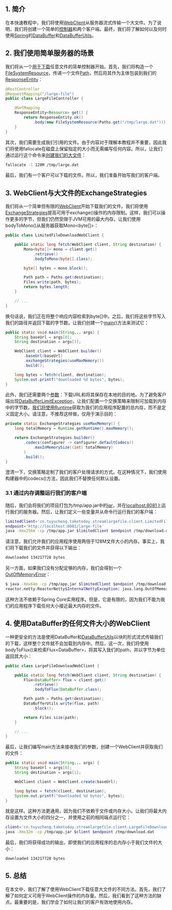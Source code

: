 ## 1. 简介

在本快速教程中，我们将使用[WebClient](https://www.baeldung.com/spring-5-webclient)从服务器流式传输一个大文件。为了说明，我们将创建一个简单的[控制器](https://www.baeldung.com/spring-controllers)和两个客户端。最终，我们将了解如何以及何时使用[Spring](https://www.baeldung.com/spring-tutorial)的[DataBuffer](https://www.baeldung.com/spring-reactive-read-flux-into-inputstream)和[DataBufferUtils](https://www.baeldung.com/spring-reactive-read-flux-into-inputstream#bodyextractors-databufferutils)。

## 2. 我们使用简单服务器的场景

我们将从一个[用于下载](https://www.baeldung.com/spring-controller-return-image-file)任意文件的简单控制器开始。首先，我们将构造一个[FileSystemResource](https://docs.spring.io/spring-framework/docs/current/javadoc-api/org/springframework/core/io/FileSystemResource.html)，传递一个文件[Path](https://www.baeldung.com/java-nio-2-path)，然后将其作为主体包装到我们的[ResponseEntity](https://www.baeldung.com/spring-response-entity)：

```java
@RestController
@RequestMapping("/large-file")
public class LargeFileController {

	@GetMapping
	ResponseEntity<Resource> get() {
		return ResponseEntity.ok()
			.body(new FileSystemResource(Paths.get("/tmp/large.dat")));
	}
}
```

其次，我们需要生成我们引用的文件。由于内容对于理解本教程并不重要，因此我们将使用fallocate在磁盘上保留指定的大小而无需编写任何内容。所以，让我们通过运行这个命令来[创建我们的大文件](https://www.baeldung.com/linux/create-large-file)：

```bash
fallocate -l 128M /tmp/large.dat
```

最后，我们有一个客户可以下载的文件。所以，我们准备开始写我们的客户端。

## 3. WebClient与大文件的ExchangeStrategies

我们将从一个简单但有限的[WebClient](https://www.baeldung.com/spring-5-webclient)开始下载我们的文件。我们将使用[ExchangeStrategies](https://docs.spring.io/spring-framework/docs/current/javadoc-api/org/springframework/web/reactive/function/client/ExchangeStrategies.html)提高可用于exchange()操作的内存限制。这样，我们可以操作更多的字节，但我们仍然受限于JVM可用的最大内存。让我们使用bodyToMono()从服务器获取Mono<byte[]\>：

```java
public class LimitedFileDownloadWebClient {

	public static long fetch(WebClient client, String destination) {
		Mono<byte[]> mono = client.get()
			.retrieve()
			.bodyToMono(byte[].class);

		byte[] bytes = mono.block();

		Path path = Paths.get(destination);
		Files.write(path, bytes);
		return bytes.length;
	}

	// ...
}
```

换句话说，我们正在将整个响应内容检索到byte[]中。之后，我们将这些字节写入我们的路径并返回下载的字节数。让我们创建一个[main()](https://www.baeldung.com/java-main-method)方法来测试它：

```java
public static void main(String... args) {
    String baseUrl = args[0];
    String destination = args[1];

    WebClient client = WebClient.builder()
        .baseUrl(baseUrl)
        .exchangeStrategies(useMaxMemory())
        .build();

    long bytes = fetch(client, destination);
    System.out.printf("downloaded %d bytes", bytes);
}
```

此外，我们还需要两个[参数](https://www.baeldung.com/java-command-line-arguments)：下载URL和将其保存在本地的目的地。为了避免客户端出现[DataBufferLimitException](https://www.baeldung.com/spring-webflux-databufferlimitexception)，让我们配置一个交换策略来限制可加载到内存中的字节数。[我们将使用Runtime](https://www.baeldung.com/java-heap-memory-api#3-maximum-memory)获取为我们的应用程序配置的总内存，而不是定义固定大小。请注意，不推荐这样做，仅用于演示目的：

```java
private static ExchangeStrategies useMaxMemory() {
    long totalMemory = Runtime.getRuntime().maxMemory();

    return ExchangeStrategies.builder()
      	.codecs(configurer -> configurer.defaultCodecs()
        	.maxInMemorySize((int) totalMemory)
      	)
      	.build();
}
```

澄清一下，交换策略定制了我们的客户处理请求的方式。在这种情况下，我们使用构建器中的codecs()方法，因此我们不替换任何默认设置。

### 3.1 通过内存调整运行我们的客户端

随后，我们会将我们的项目打包为/tmp/app.jar中的[jar](https://www.baeldung.com/java-create-jar)，并在[localhost:8081](https://www.baeldung.com/spring-boot-change-port)上运行我们的服务器。然后，让我们定义一些变量并从命令行运行我们的客户端：

```bash
limitedClient='cn.tuyucheng.taketoday.streamlargefile.client.LimitedFileDownloadWebClient' 
endpoint='http://localhost:8081/large-file' 
java -Xmx256m -cp /tmp/app.jar $limitedClient $endpoint /tmp/download.dat 
```

请注意，我们允许我们的应用程序使用两倍于128M文件大小的内存。事实上，我们将下载我们的文件并获得以下输出：

```bash
downloaded 134217728 bytes
```

另一方面，如果我们没有分配足够的内存，我们会得到一个[OutOfMemoryError](https://www.baeldung.com/java-permgen-space-error)：

```bash
$ java -Xmx64m -cp /tmp/app.jar $limitedClient $endpoint /tmp/download.dat
reactor.netty.ReactorNetty$InternalNettyException: java.lang.OutOfMemoryError: Direct buffer memory
```

这种方法不依赖于Spring Core实用程序。但是，它是有限的，因为我们不能为我们的应用程序下载任何大小接近最大内存的文件。

## 4. 使用DataBuffer的任何文件大小的WebClient

一种更安全的方法是使用DataBuffer和[DataBufferUtils](https://www.baeldung.com/spring-reactive-read-flux-into-inputstream#bodyextractors-databufferutils)以块的形式流式传输我们的下载，这样整个文件就不会加载到内存中。然后，这一次，我们将使用bodyToFlux()来检索Flux<DataBuffer\>，将其写入我们的path，并以字节为单位返回其大小：

```java
public class LargeFileDownloadWebClient {

	public static long fetch(WebClient client, String destination) {
		Flux<DataBuffer> flux = client.get()
			.retrieve()
			.bodyToFlux(DataBuffer.class);

		Path path = Paths.get(destination);
		DataBufferUtils.write(flux, path)
			.block();

		return Files.size(path);
	}

	// ...
}
```

最后，让我们编写main方法来接收我们的参数，创建一个WebClient并获取我们的文件：

```java
public static void main(String... args) {
    String baseUrl = args[0];
    String destination = args[1];

    WebClient client = WebClient.create(baseUrl);

    long bytes = fetch(client, destination);
    System.out.printf("downloaded %d bytes", bytes);
}
```

就是这样。这种方法更通用，因为我们不依赖于文件或内存大小。让我们将最大内存设置为文件大小的四分之一，并使用之前的相同端点运行它：

```bash
client='cn.tuyucheng.taketoday.streamlargefile.client.LargeFileDownloadWebClient'
java -Xmx32m -cp /tmp/app.jar $client $endpoint /tmp/download.dat
```

最后，我们将获得成功的输出，即使我们的应用程序的总内存小于我们文件的大小：

```bash
downloaded 134217728 bytes
```

## 5. 总结

在本文中，我们了解了使用WebClient下载任意大文件的不同方法。首先，我们了解了如何定义可用于WebClient操作的内存量。然后，我们看到了这种方法的缺点。最重要的是，我们学会了如何让我们的客户有效地使用内存。